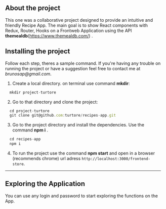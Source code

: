 ## About the project
This one was a collaborative project designed to provide an intuitive and friendly Recipe App.
The main goal is to show React components with Redux, Router, Hooks on a Frontweb Application using the API **themealdb**(https://www.themealdb.com/) .


## Installing the project
Follow each step, theres a sample command.
If you're having any trouble on running the project or have a suggestion feel free to contact me at _brunosap@gmail.com_.

1. Create a local directory. on terminal use command **mkdir**:
```javascript
  mkdir project-turtore
```

2. Go to that directory and clone the project:
```javascript
  cd project-turtore
  git clone git@github.com:turtore/recipes-app.git
```

3. Go to the project directory and install the dependencies. Use the command **npm i** .
```javascript
  cd recipes-app
  npm i
```
4. To run the project use the command **npm start** and open in a browser (recommends chrome) url adress `http://localhost:3000/frontend-store`.

---
## Exploring the Application
You can use any login and password to start exploring the functions on the App.